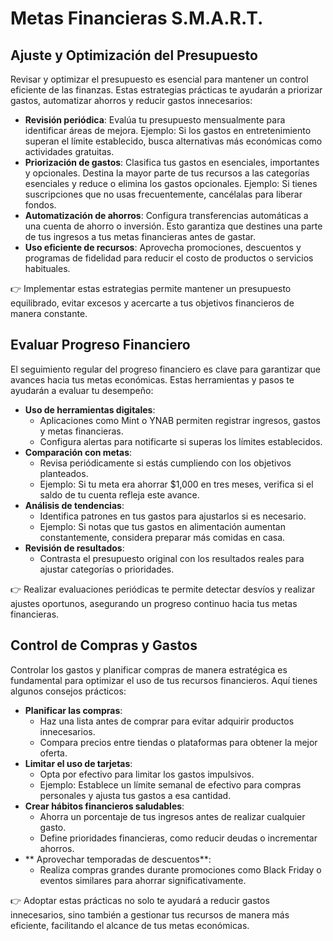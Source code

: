 # Metas Financieras S.M.A.R.T.

## Ajuste y Optimización del Presupuesto
Revisar y optimizar el presupuesto es esencial para mantener un control eficiente de las finanzas. Estas estrategias prácticas te ayudarán a priorizar gastos, automatizar ahorros y reducir gastos innecesarios:
- **Revisión periódica**: Evalúa tu presupuesto mensualmente para identificar áreas de mejora.
Ejemplo: Si los gastos en entretenimiento superan el límite establecido, busca alternativas más económicas como actividades gratuitas.
- **Priorización de gastos**: Clasifica tus gastos en esenciales, importantes y opcionales. Destina la mayor parte de tus recursos a las categorías esenciales y reduce o elimina los gastos opcionales.
Ejemplo: Si tienes suscripciones que no usas frecuentemente, cancélalas para liberar fondos.
- **Automatización de ahorros**: Configura transferencias automáticas a una cuenta de ahorro o inversión. Esto garantiza que destines una parte de tus ingresos a tus metas financieras antes de gastar.
- **Uso eficiente de recursos**: Aprovecha promociones, descuentos y programas de fidelidad para reducir el costo de productos o servicios habituales.

👉 Implementar estas estrategias permite mantener un presupuesto equilibrado, evitar excesos y acercarte a tus objetivos financieros de manera constante.

## Evaluar Progreso Financiero
El seguimiento regular del progreso financiero es clave para garantizar que avances hacia tus metas económicas. Estas herramientas y pasos te ayudarán a evaluar tu desempeño:

- **Uso de herramientas digitales**:
    - Aplicaciones como Mint o YNAB permiten registrar ingresos, gastos y metas financieras.
    - Configura alertas para notificarte si superas los límites establecidos.
- **Comparación con metas**: 
    - Revisa periódicamente si estás cumpliendo con los objetivos planteados.
    - Ejemplo: Si tu meta era ahorrar $1,000 en tres meses, verifica si el saldo de tu cuenta refleja este avance.
- **Análisis de tendencias**: 
    - Identifica patrones en tus gastos para ajustarlos si es necesario.
    + Ejemplo: Si notas que tus gastos en alimentación aumentan constantemente, considera preparar más comidas en casa.
- **Revisión de resultados**: 
    - Contrasta el presupuesto original con los resultados reales para ajustar categorías o prioridades.

👉 Realizar evaluaciones periódicas te permite detectar desvíos y realizar ajustes oportunos, asegurando un progreso continuo hacia tus metas financieras.

## Control de Compras y Gastos
Controlar los gastos y planificar compras de manera estratégica es fundamental para optimizar el uso de tus recursos financieros. Aquí tienes algunos consejos prácticos:
- **Planificar las compras**:
    - Haz una lista antes de comprar para evitar adquirir productos innecesarios.
    - Compara precios entre tiendas o plataformas para obtener la mejor oferta.
- **Limitar el uso de tarjetas**: 
    - Opta por efectivo para limitar los gastos impulsivos.
    - Ejemplo: Establece un límite semanal de efectivo para compras personales y ajusta tus gastos a esa cantidad.
- **Crear hábitos financieros saludables**:
    - Ahorra un porcentaje de tus ingresos antes de realizar cualquier gasto.
    - Define prioridades financieras, como reducir deudas o incrementar ahorros.
- ** Aprovechar temporadas de descuentos**: 
    - Realiza compras grandes durante promociones como Black Friday o eventos similares para ahorrar significativamente.

👉 Adoptar estas prácticas no solo te ayudará a reducir gastos innecesarios, sino también a gestionar tus recursos de manera más eficiente, facilitando el alcance de tus metas económicas.

